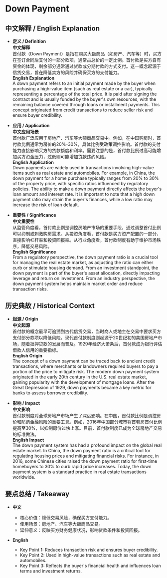 # Down Payment

## 中文解释 / English Explanation

* **定义 / Definition**  
  **中文解释**  
  首付款（Down Payment）是指在购买大额商品（如房产、汽车等）时，买方在签订合同后支付的一部分款项，通常占总价的一定比例。首付款是买方自有资金的体现，剩余部分通常通过贷款或分期付款的方式支付。这一概念起源于信贷交易，旨在降低卖方的风险并确保买方的支付能力。  
  **English Explanation**  
  A down payment refers to an initial payment made by the buyer when purchasing a high-value item (such as real estate or a car), typically representing a percentage of the total price. It is paid after signing the contract and is usually funded by the buyer's own resources, with the remaining balance covered through loans or installment payments. This concept originated from credit transactions to reduce seller risk and ensure buyer credibility.

* **应用 / Application**  
  **中文应用场景**  
  首付款广泛应用于房地产、汽车等大额商品交易中。例如，在中国购房时，首付款比例通常为房价的20%-30%，具体比例受政策调控影响。首付款的支付能力直接影响买方的贷款额度和利率。需要注意的是，首付款比例过高可能增加买方资金压力，过低则可能增加贷款违约风险。  
  **English Application**  
  Down payments are widely used in transactions involving high-value items such as real estate and automobiles. For example, in China, the down payment for a home purchase typically ranges from 20% to 30% of the property price, with specific ratios influenced by regulatory policies. The ability to make a down payment directly affects the buyer's loan amount and interest rate. It is important to note that a high down payment ratio may strain the buyer's finances, while a low ratio may increase the risk of loan default.

* **重要性 / Significance**  
  **中文重要性**  
  从监管角度看，首付款比例是调控房地产市场的重要手段，通过调整首付比例可以抑制或刺激购房需求。从投资角度看，首付款是买方资产配置的一部分，直接影响杠杆率和投资回报率。从行业角度看，首付款制度有助于维护市场秩序，降低交易风险。  
  **English Significance**  
  From a regulatory perspective, the down payment ratio is a crucial tool for managing the real estate market, as adjusting the ratio can either curb or stimulate housing demand. From an investment standpoint, the down payment is part of the buyer's asset allocation, directly impacting leverage and return on investment. From an industry perspective, the down payment system helps maintain market order and reduce transaction risks.

## 历史典故 / Historical Context

* **起源 / Origin**  
  **中文起源**  
  首付款的概念最早可追溯到古代信贷交易，当时商人或地主在交易中要求买方支付部分款项以降低风险。现代首付款制度则起源于20世纪初的美国房地产市场，随着抵押贷款的发展而普及。1929年经济大萧条后，首付款成为银行评估借款人信用的重要指标。  
  **English Origin**  
  The concept of a down payment can be traced back to ancient credit transactions, where merchants or landowners required buyers to pay a portion of the price to mitigate risk. The modern down payment system originated in the early 20th century in the U.S. real estate market, gaining popularity with the development of mortgage loans. After the Great Depression of 1929, down payments became a key metric for banks to assess borrower credibility.

* **影响 / Impact**  
  **中文影响**  
  首付款制度对全球房地产市场产生了深远影响。在中国，首付款比例是调控房价和防范金融风险的重要工具。例如，2016年中国部分城市将首套房首付比例提高至30%，以抑制房价过快上涨。目前，首付款制度已成为全球房地产交易的标准做法。  
  **English Impact**  
  The down payment system has had a profound impact on the global real estate market. In China, the down payment ratio is a critical tool for regulating housing prices and mitigating financial risks. For instance, in 2016, some Chinese cities raised the down payment ratio for first-time homebuyers to 30% to curb rapid price increases. Today, the down payment system is a standard practice in real estate transactions worldwide.

## 要点总结 / Takeaway

* **中文**  
  - 核心价值：降低交易风险，确保买方支付能力。  
  - 使用场景：房地产、汽车等大额商品交易。  
  - 延伸意义：反映买方财务健康状况，影响贷款条件和投资回报。  

* **English**  
  - Key Point 1: Reduces transaction risk and ensures buyer credibility.  
  - Key Point 2: Used in high-value transactions such as real estate and automobiles.  
  - Key Point 3: Reflects the buyer's financial health and influences loan terms and investment returns.
